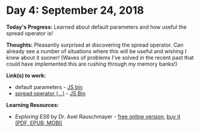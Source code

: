 # Day 4: September 24, 2018

**Today's Progress:** Learned about default parameters and how useful the spread operator is!

**Thoughts:** Pleasantly surprised at discovering the spread operator. Can already see a number of situations where this will be useful and wishing I knew about it sooner! (Waves of problems I've solved in the recent past that could have implemented this are rushing through my memory banks!)

**Link(s) to work:**
* default parameters - [JS bin](https://jsbin.com/wumipebufo/edit?js,console) 
* [spread operator (...)](https://developer.mozilla.org/en-US/docs/Web/JavaScript/Reference/Operators/Spread_syntax) - [JS Bin](https://jsbin.com/fuperokubo/edit?js,console)

**Learning Resources:**
* _Exploring ES6_ by Dr. Axel Rauschmayer - [free online version](http://exploringjs.com/es6/index.html), [buy it (PDF, EPUB, MOBI)](https://leanpub.com/exploring-es6/)

